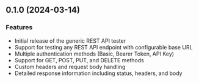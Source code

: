 ## 0.1.0 (2024-03-14)

### Features

* Initial release of the generic REST API tester
* Support for testing any REST API endpoint with configurable base URL
* Multiple authentication methods (Basic, Bearer Token, API Key)
* Support for GET, POST, PUT, and DELETE methods
* Custom headers and request body handling
* Detailed response information including status, headers, and body

